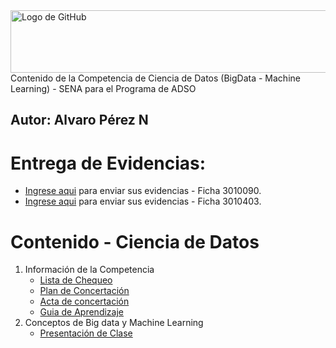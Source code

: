 <img src="https://www.shutterstock.com/image-vector/banner-data-science-web-vector-260nw-2412193819.jpg" alt="Logo de GitHub" width="600" height="100">
Contenido de la Competencia de Ciencia de Datos (BigData - Machine Learning) - SENA para el Programa de ADSO

**Autor:** Alvaro Pérez N
---

# Entrega de Evidencias:
- [Ingrese aqui](https://classroom.google.com/c/NzgwOTY5Nzk4Njgz?cjc=k5bhplw3) para enviar sus evidencias - Ficha 3010090.
- [Ingrese aqui](https://classroom.google.com/c/ODExOTc4OTU0NDM4?cjc=7koj6fy7) para enviar sus evidencias - Ficha 3010403.


# Contenido - Ciencia de Datos
1. Información de la Competencia
    - [Lista de Chequeo](https://github.com/aperezn298/CienciaDatosSENA/blob/main/00_Conceptualizacion/00-ListaChequeoMachineLearningV01.pdf)
    - [Plan de Concertación](https://github.com/aperezn298/CienciaDatosSENA/blob/main/00_Conceptualizacion/Plan_Concertado_3010090.pdf)
    - [Acta de concertación](https://github.com/aperezn298/CienciaDatosSENA/blob/main/00_Conceptualizacion/Acta_Concertacion_3010090.pdf) 
    - [Guia de Aprendizaje](https://github.com/aperezn298/CienciaDatosSENA/blob/main/00_Conceptualizacion/Guia_Aprendizaje_BD_ML.pdf)
2. Conceptos de Big data y Machine Learning
    - [Presentación de Clase](https://github.com/aperezn298/CienciaDatosSENA/blob/main/02_Fundamentos/c:\Users\USUARIO\Documents\GitHub\CienciaDatosSENA\02_Fundamentos\01ConceptosBasicosBD_ML.pdf)